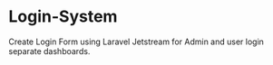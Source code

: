 # Login-System
 Create Login Form using Laravel Jetstream for Admin and user login separate dashboards.
